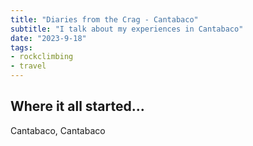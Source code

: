 ```yaml
---
title: "Diaries from the Crag - Cantabaco"
subtitle: "I talk about my experiences in Cantabaco"
date: "2023-9-18"
tags:
- rockclimbing
- travel
---
```


## Where it all started...

Cantabaco, Cantabaco
